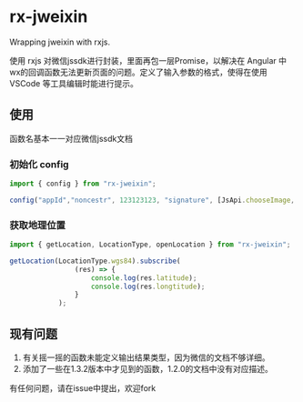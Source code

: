 # rx-jweixin
Wrapping jweixin with rxjs.

使用 rxjs 对微信jssdk进行封装，里面再包一层Promise，以解决在 Angular 中 wx的回调函数无法更新页面的问题。定义了输入参数的格式，使得在使用 VSCode 等工具编辑时能进行提示。


## 使用
函数名基本一一对应微信jssdk文档

### 初始化 config
```typescript
import { config } from "rx-jweixin";

config("appId","noncestr", 123123123, "signature", [JsApi.chooseImage, JsApi.getLocation]).subscribe()
```

### 获取地理位置
```typescript
import { getLocation, LocationType, openLocation } from "rx-jweixin";

getLocation(LocationType.wgs84).subscribe(
                (res) => {
                    console.log(res.latitude);
                    console.log(res.longtitude);
                }
            );
```


## 现有问题
1. 有关摇一摇的函数未能定义输出结果类型，因为微信的文档不够详细。
2. 添加了一些在1.3.2版本中才见到的函数，1.2.0的文档中没有对应描述。

有任何问题，请在issue中提出，欢迎fork